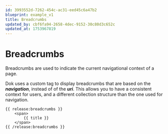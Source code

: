 ```yaml
---
id: 3993552d-7262-454c-ac31-eed45c6a47b2
blueprint: example_v1
title: Breadcrumbs
updated_by: cbf6fa94-2658-4dec-9152-30c80d3c652c
updated_at: 1753967819
---
```


# Breadcrumbs

Breadcrumbs are used to indicate the current navigational context of a page.

Dok uses a custom tag to display breadcrumbs that are based on the **_navigation_**, instead of of the **_uri_**. This allows you to have a consistent context for users, and a different collection structure than the one used for navigation.

```antlers
{{ release:breadcrumbs }}
    <span>
        {{ title }}
    </span>
{{ /release:breadcrumbs }}
```



